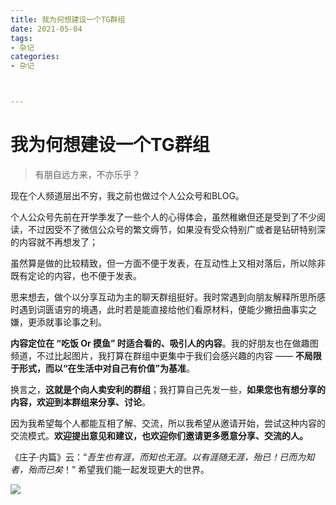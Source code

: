 ```yaml
---
title: 我为何想建设一个TG群组
date: 2021-05-04
tags:
- 杂记
categories:
- 杂记



---
```


# 我为何想建设一个TG群组

> 有朋自远方来，不亦乐乎？

现在个人频道层出不穷，我之前也做过个人公众号和BLOG。

个人公众号先前在开学季发了一些个人的心得体会，虽然稚嫩但还是受到了不少阅读，不过因受不了微信公众号的繁文缛节，如果没有受众特别广或者是钻研特别深的内容就不再想发了；

[](http://jiangyida.top/)虽然算是做的比较精致，但一方面不便于发表，在互动性上又相对落后，所以除非既有定论的内容，也不便于发表。

思来想去，做个以分享互动为主的聊天群组挺好。我时常遇到向朋友解释所思所感时遇到词匮语穷的境遇，此时若是能直接给他们看原材料，便能少撇扭曲事实之嫌，更添就事论事之利。



**内容定位在 “吃饭 Or 摸鱼” 时适合看的、吸引人的内容**。我的好朋友也在做趣图频道，不过比起图片，我打算在群组中更集中于我们会感兴趣的内容 —— **不局限于形式，而以“在生活中对自己有价值”为基准**。

换言之，**这就是个向人卖安利的群组**；我打算自己先发一些，**如果您也有想分享的内容，欢迎到本群组来分享、讨论**。

因为我希望每个人都能互相了解、交流，所以我希望从邀请开始，尝试这种内容的交流模式。**欢迎提出意见和建议，也欢迎你们邀请更多愿意分享、交流的人。**

《庄子·内篇》云：“*吾生也有涯，而知也无涯。以有涯随无涯，殆已！已而为知者，殆而已矣*！” 希望我们能一起发现更大的世界。

![](https://gitee.com/DF-Master/yidapicbed/raw/master/20210504191932.jpg)

### 



